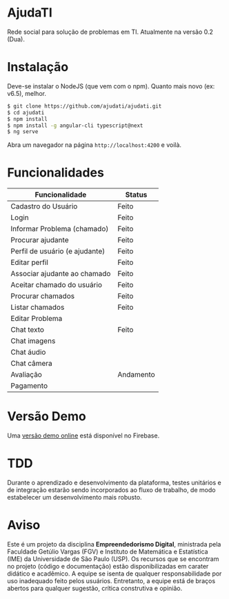 # AjudaTI
Rede social para solução de problemas em TI. Atualmente na versão 0.2 (Dua).

# Instalação

Deve-se instalar o NodeJS (que vem com o npm). Quanto mais novo (ex: v6.5), melhor.

~~~bash
$ git clone https://github.com/ajudati/ajudati.git
$ cd ajudati
$ npm install
$ npm install -g angular-cli typescript@next
$ ng serve
~~~

Abra um navegador na página `http://localhost:4200` e voilà.

# Funcionalidades

| Funcionalidade                 | Status    |
|--------------------------------|-----------|
| Cadastro do Usuário            | Feito     |
| Login                          | Feito     |
| Informar Problema (chamado)    | Feito     |
| Procurar ajudante              | Feito     |
| Perfil de usuário (e ajudante) | Feito     |
| Editar perfil                  | Feito     |
| Associar ajudante ao chamado   | Feito     |
| Aceitar chamado do usuário     | Feito     |
| Procurar chamados              | Feito     |
| Listar chamados                | Feito     |
| Editar Problema                |           |
| Chat texto                     | Feito     |
| Chat imagens                   |           |
| Chat áudio                     |           |
| Chat câmera                    |           |
| Avaliação                      | Andamento |
| Pagamento                      |           |


# Versão Demo

Uma [versão demo online](https://ajudati2.firebaseapp.com) está disponível no Firebase.

# TDD

Durante o aprendizado e desenvolvimento da plataforma, testes unitários e de integração estarão sendo incorporados ao fluxo de trabalho, de modo estabelecer um desenvolvimento mais robusto.

# Aviso

Este é um projeto da disciplina **Empreendedorismo Digital**, ministrada pela Faculdade Getúlio Vargas (FGV) e Instituto de Matemática e Estatística (IME) da Universidade de São Paulo (USP). Os recursos que se encontram no projeto (código e documentação) estão disponibilizadas em carater didático e acadêmico. A equipe se isenta de qualquer responsabilidade por uso inadequado feito pelos usuários. Entretanto, a equipe está de braços abertos para qualquer sugestão, crítica construtiva e opinião.

